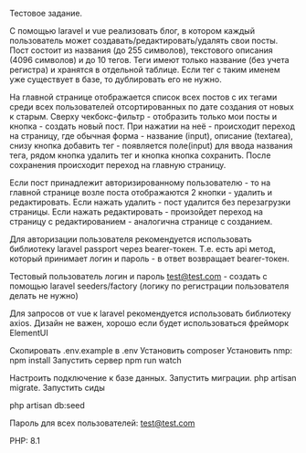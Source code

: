 Тестовое задание.

С помощью laravel и vue реализовать блог, в котором каждый пользователь может создавать/редактировать/удалять свои посты.  Пост состоит из названия (до 255 символов), текстового описания (4096 символов) и до 10 тегов. Теги имеют только название (без учета регистра) и хранятся в отдельной таблице. Если тег с таким именем уже существует в базе, то дублировать его не нужно.

На главной странице отображается список всех постов с их тегами среди всех пользователей отсортированных по дате создания от новых к старым. Сверху чекбокс-фильтр - отобразить только мои посты и кнопка - создать новый пост. При нажатии на неё - происходит переход на страницу, где обычная форма - название (input), описание (textarea), снизу кнопка добавить тег - появляется поле(input) для ввода названия тега, рядом кнопка удалить тег и кнопка кнопка сохранить. После сохранения происходит переход на главную страницу.

Если пост принадлежит авторизированному пользователю - то на главной странице возле поста отображаются 2 кнопки - удалить и редактировать. Если нажать удалить - пост удалится без перезагрузки страницы. Если нажать редактировать - произойдет переход на страницу с редактированием - аналогична странице с созданием.

Для авторизации пользователя рекомендуется использовать библиотеку laravel passport через bearer-токен. Т.е. есть api метод, который принимает логин и пароль - в ответ возвращает bearer-токен.

Тестовый пользователь логин и пароль test@test.com - создать с помощью laravel seeders/factory (логику по регистрации пользователя делать не нужно)

Для запросов от vue к laravel рекомендуется использовать библиотеку axios. Дизайн не важен, хорошо если будет использоваться фрейморк ElementUI

Скопировать .env.example в .env
Установить composer
Установить nmp: npm install
Запустить сервер npm run watch

Настроить подключение к базе данных. Запустить миграции.
php artisan migrate.
Запустить сиды

php artisan db:seed

Пароль для всех пользователей:  test@test.com

 PHP: 8.1
